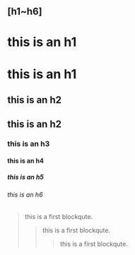 ## [h1~h6]

this is an h1
=============
# this is an h1
this is an h2
-------------
## this is an h2
### this is an h3
#### this is an h4
##### this is an h5
###### this is an h6

> this is a first blockqute.
> > this is a first blockqute.
> > > this is a first blockqute.


